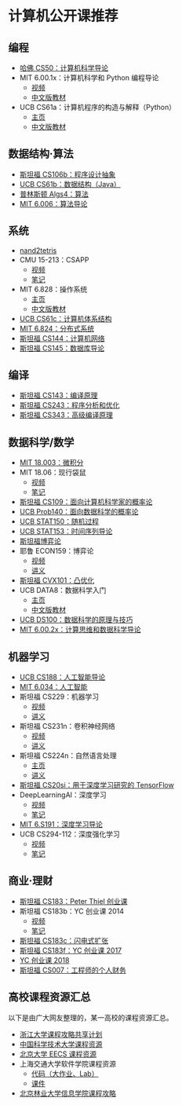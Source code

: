 # 计算机公开课推荐

## 编程

+   [哈佛 CS50：计算机科学导论](http://open.163.com/special/opencourse/cs50.html)
+   MIT 6.00.1x：计算机科学和 Python 编程导论
    +   [视频](http://www.xuetangx.com/courses/course-v1:MITx+6_00_1x+sp/about)
    +   [中文版教材](https://gitbook.com/book/lenkimo/byte-of-python-chinese-edition/details)
+   UCB CS61a：计算机程序的构造与解释（Python）
    +   [主页](https://cs61a.org/)
    +   [中文版教材](https://github.com/wizardforcel/sicp-py-zh)

## 数据结构·算法

+   [斯坦福 CS106b：程序设计抽象](http://open.163.com/special/opencourse/abstractions.html)
+   [UCB CS61b：数据结构（Java）](https://inst.eecs.berkeley.edu/~cs61b/)
+   [普林斯顿 Algs4：算法](http://algs4.cs.princeton.edu/)
+   [MIT 6.006：算法导论](http://open.163.com/special/opencourse/algorithms.html)

## 系统

+   [nand2tetris](http://www.nand2tetris.org/)
+   CMU 15-213：CSAPP
    +   [视频](https://www.bilibili.com/video/av20304787)
    +   [笔记](http://wdxtub.com/2016/04/16/thin-csapp-1/)
+   MIT 6.828：操作系统
    +   [主页](https://pdos.csail.mit.edu/6.828/)
    +   [中文版教材](https://www.gitbook.com/book/th0ar/xv6-chinese)
+   [UCB CS61c：计算机体系结构](http://www-inst.eecs.berkeley.edu/~cs61c/)
+   [MIT 6.824：分布式系统](https://pdos.csail.mit.edu/6.824/)
+   [斯坦福 CS144：计算机网络](https://www.bilibili.com/video/av11930774/)
+   [斯坦福 CS145：数据库导论](https://www.bilibili.com/video/av19616961/)

## 编译

+   [斯坦福 CS143：编译原理](http://web.stanford.edu/class/cs143/)
+   [斯坦福 CS243：程序分析和优化](https://suif.stanford.edu/~courses/cs243/)
+   [斯坦福 CS343：高级编译原理](http://web.stanford.edu/class/cs343/)

## 数据科学/数学

+   [MIT 18.003：微积分](http://www-math.mit.edu/~djk/calculus_beginners/)
+   MIT 18.06：现行袋鼠
    +   [视频](http://open.163.com/special/opencourse/daishu.html)
    +   [笔记](https://github.com/zlotus/notes-linear-algebra)
+   [斯坦福 CS109：面向计算机科学家的概率论](https://web.stanford.edu/class/cs109/)
+   [UCB Prob140：面向数据科学的概率论](https://prob140.org/)
+   [UCB STAT150：随机过程](https://www.stat.berkeley.edu/~aldous/150/)
+   [UCB STAT153：时间序列导论](https://www.stat.berkeley.edu/~aditya/styled-5/index.html)
+   [斯坦福博弈论](http://www.game-theory-class.org/)
+   耶鲁 ECON159：博弈论
    +   [视频](http://open.163.com/special/gametheory/)
    +   [讲义](https://download.csdn.net/download/wizardforcel/10294261)
+   [斯坦福 CVX101：凸优化](https://www.bilibili.com/video/av8907218/)
+   UCB DATA8：数据科学入门
    +   [主页](http://data8.org/)
    +   [中文版教材](https://github.com/Kivy-CN/data8-textbook-zh)
+   [UCB DS100：数据科学的原理与技巧](http://www.ds100.org/)
+   [MIT 6.00.2x：计算思维和数据科学导论](http://www.xuetangx.com/courses/MITx/6_00_2x/2014_T2/about)

## 机器学习

+   [UCB CS188：人工智能导论](https://www.bilibili.com/video/av15630620/)
+   [MIT 6.034：人工智能](http://open.163.com/movie/2017/9/Q/S/MCTMNN3UI_MCTMNR8QS.html)
+   斯坦福 CS229：机器学习
    +   [视频](http://open.163.com/special/opencourse/machinelearning.html)
    +   [讲义](https://github.com/Kivy-CN/Stanford-CS-229-CN)
+   斯坦福 CS231n：卷积神经网络
    +   [视频](https://www.bilibili.com/video/av16585576)
    +   [讲义](https://zhuanlan.zhihu.com/p/21930884?refer=intelligentunit)
+   斯坦福 CS224n：自然语言处理
    +   [主页](http://web.stanford.edu/class/cs224n/)
    +   [讲义](http://blog.csdn.net/column/details/dl-nlp.html)
+   [斯坦福 CS20si：用于深度学习研究的 TensorFlow](https://web.stanford.edu/class/cs20si/)
+   DeepLearningAI：深度学习
    +   [视频](https://mooc.study.163.com/course/deeplearning_ai-2001281002#/info)
    +   [笔记](http://ai-start.com/dl2017/)
+   [MIT 6.S191：深度学习导论](https://www.bilibili.com/video/av19113488)
+   UCB CS294-112：深度强化学习
    +   [视频](https://www.bilibili.com/video/av9802698/)
    +   [笔记](https://zhuanlan.zhihu.com/c_150977189)

## 商业·理财

+   [斯坦福 CS183：Peter Thiel 创业课](http://blog.csdn.net/wizardforcel/article/details/79633508)
+   斯坦福 CS183b：YC 创业课 2014
    +   [视频](http://open.163.com/special/opencourse/startup.html)
    +   [笔记](http://download.csdn.net/download/wizardforcel/10015140)
+   [斯坦福 CS183c：闪电式扩张](http://blog.csdn.net/wizardforcel/article/details/79440956)
+   [斯坦福 CS183f：YC 创业课 2017](http://blog.csdn.net/wizardforcel/article/details/79547908)
+   [YC 创业课 2018](http://blog.csdn.net/wizardforcel/article/details/79547908)
+   [斯坦福 CS007：工程师的个人财务](https://cs007.blog/)

## 高校课程资源汇总

以下是由广大网友整理的，某一高校的课程资源汇总。

+   [浙江大学课程攻略共享计划](https://github.com/QSCTech/zju-icicles)
+   [中国科学技术大学课程资源](https://github.com/USTC-Resource/USTC-Course)
+   [北京大学 EECS 课程资源](https://github.com/EECS-PKU-XSB/Shared-learning-materials)
+   上海交通大学软件学院课程资源
    +   [代码（大作业、Lab）](https://github.com/SJTU-SE/awesome-se)
    +   [课件](https://github.com/sjtu-se-courseware/sjtu-se-courseware)
+   [北京林业大学信息学院课程攻略](https://github.com/bljx/BFU-leaf)
